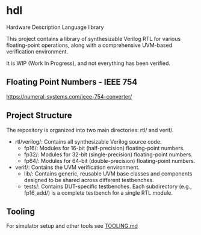 # hdl

Hardware Description Language library

This project contains a library of synthesizable Verilog RTL for various floating-point operations, along with a comprehensive UVM-based verification environment.

It is WIP (Work In Progress), and not everything has been verified.

## Floating Point Numbers - IEEE 754

<https://numeral-systems.com/ieee-754-converter/>

## Project Structure

The repository is organized into two main directories: rtl/ and verif/.

* rtl/verilog/: Contains all synthesizable Verilog source code.  
  * fp16/: Modules for 16-bit (half-precision) floating-point numbers.  
  * fp32/: Modules for 32-bit (single-precision) floating-point numbers.  
  * fp64/: Modules for 64-bit (double-precision) floating-point numbers.  
* verif/: Contains the UVM verification environment.  
  * lib/: Contains generic, reusable UVM base classes and components designed to be shared across different testbenches.  
  * tests/: Contains DUT-specific testbenches. Each subdirectory (e.g., fp16\_add/) is a complete testbench for a single RTL module.

## Tooling

For simulator setup and other tools see [TOOLING.md](TOOLING.md)
